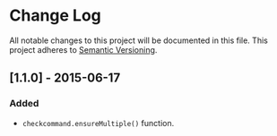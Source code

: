# Change Log

All notable changes to this project will be documented in this file.
This project adheres to [Semantic Versioning](http://semver.org/).

## [1.1.0] - 2015-06-17

### Added
- `checkcommand.ensureMultiple()` function.

[1.0.1]: https://github.com/jviotti/checkcommand/compare/v1.0.0...v1.1.0
